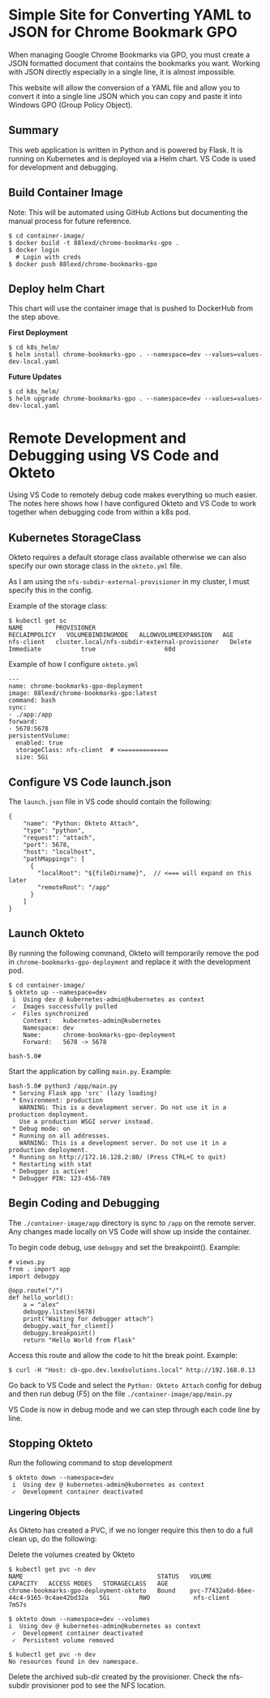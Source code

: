 # Simple Site for Converting YAML to JSON for Chrome Bookmark GPO
When managing Google Chrome Bookmarks via GPO, you must create a JSON formatted document that contains the bookmarks you want. Working with JSON directly especially in a single line, it is almost impossible.

This website will allow the conversion of a YAML file and allow you to convert it into a single line JSON which you can copy and paste it into Windows GPO (Group Policy Object).

## Summary
This web application is written in Python and is powered by Flask. It is running on Kubernetes and is deployed via a Helm chart. VS Code is used for development and debugging.

## Build Container Image
Note: This will be automated using GitHub Actions but documenting the manual process for future reference.
```
$ cd container-image/
$ docker build -t 88lexd/chrome-bookmarks-gpo .
$ docker login
  # Login with creds
$ docker push 88lexd/chrome-bookmarks-gpo
```

## Deploy helm Chart
This chart will use the container image that is pushed to DockerHub from the step above.

**First Deployment**
```
$ cd k8s_helm/
$ helm install chrome-bookmarks-gpo . --namespace=dev --values=values-dev-local.yaml
```

**Future Updates**
```
$ cd k8s_helm/
$ helm upgrade chrome-bookmarks-gpo . --namespace=dev --values=values-dev-local.yaml
```

# Remote Development and Debugging using VS Code and Okteto
Using VS Code to remotely debug code makes everything so much easier. The notes here shows how I have configured Okteto and VS Code to work together when debugging code from within a k8s pod.

## Kubernetes StorageClass
Okteto requires a default storage class available otherwise we can also specify our own storage class in the `okteto.yml` file.

As I am using the `nfs-subdir-external-provisioner` in my cluster, I must specify this in the config.

Example of the storage class:
```
$ kubectl get sc
NAME         PROVISIONER                                     RECLAIMPOLICY   VOLUMEBINDINGMODE   ALLOWVOLUMEEXPANSION   AGE
nfs-client   cluster.local/nfs-subdir-external-provisioner   Delete          Immediate           true                   60d
```

Example of how I configure `okteto.yml`
```
---
name: chrome-bookmarks-gpo-deployment
image: 88lexd/chrome-bookmarks-gpo:latest
command: bash
sync:
- ./app:/app
forward:
- 5678:5678
persistentVolume:
  enabled: true
  storageClass: nfs-client  # <=============
  size: 5Gi
```

## Configure VS Code launch.json
The `launch.json` file in VS code should contain the following:
```
{
    "name": "Python: Okteto Attach",
    "type": "python",
    "request": "attach",
    "port": 5678,
    "host": "localhost",
    "pathMappings": [
      {
        "localRoot": "${fileDirname}",  // <=== will expand on this later
        "remoteRoot": "/app"
      }
    ]
}
```

## Launch Okteto
By running the following command, Okteto will temporarily remove the pod in `chrome-bookmarks-gpo-deployment` and replace it with the development pod.
```
$ cd container-image/
$ okteto up --namespace=dev
 i  Using dev @ kubernetes-admin@kubernetes as context
 ✓  Images successfully pulled
 ✓  Files synchronized
    Context:   kubernetes-admin@kubernetes
    Namespace: dev
    Name:      chrome-bookmarks-gpo-deployment
    Forward:   5678 -> 5678

bash-5.0#
```

Start the application by calling `main.py`. Example:
```
bash-5.0# python3 /app/main.py
 * Serving Flask app 'src' (lazy loading)
 * Environment: production
   WARNING: This is a development server. Do not use it in a production deployment.
   Use a production WSGI server instead.
 * Debug mode: on
 * Running on all addresses.
   WARNING: This is a development server. Do not use it in a production deployment.
 * Running on http://172.16.128.2:80/ (Press CTRL+C to quit)
 * Restarting with stat
 * Debugger is active!
 * Debugger PIN: 123-456-789
```

## Begin Coding and Debugging
The `./container-image/app` directory is sync to `/app` on the remote server. Any changes made locally on VS Code will show up inside the container.

To begin code debug, use `debugpy` and set the breakpoint(). Example:
```
# views.py
from . import app
import debugpy

@app.route("/")
def hello_world():
    a = "alex"
    debugpy.listen(5678)
    print("Waiting for debugger attach")
    debugpy.wait_for_client()
    debugpy.breakpoint()
    return "Hello World from Flask"
```

Access this route and allow the code to hit the break point. Example:
```
$ curl -H "Host: cb-gpo.dev.lexdsolutions.local" http://192.168.0.13
```

Go back to VS Code and select the `Python: Okteto Attach` config for debug and then run debug (F5) on the file `./container-image/app/main.py`

VS Code is now in debug mode and we can step through each code line by line.

## Stopping Okteto
Run the following command to stop development
```
$ okteto down --namespace=dev
 i  Using dev @ kubernetes-admin@kubernetes as context
 ✓  Development container deactivated
```

### Lingering Objects
As Okteto has created a PVC, if we no longer require this then to do a full clean up, do the following:

Delete the volumes created by Okteto
```
$ kubectl get pvc -n dev
NAME                                     STATUS   VOLUME                                     CAPACITY   ACCESS MODES   STORAGECLASS   AGE
chrome-bookmarks-gpo-deployment-okteto   Bound    pvc-77432a6d-66ee-44c4-9165-9c4ae42bd32a   5Gi        RWO            nfs-client     7m57s

$ okteto down --namespace=dev --volumes
i  Using dev @ kubernetes-admin@kubernetes as context
 ✓  Development container deactivated
 ✓  Persistent volume removed

$ kubectl get pvc -n dev
No resources found in dev namespace.
```

Delete the archived sub-dir created by the provisioner. Check the nfs-subdir provisioner pod to see the NFS location.
